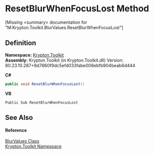 # ResetBlurWhenFocusLost Method


\[Missing &lt;summary&gt; documentation for "M:Krypton.Toolkit.BlurValues.ResetBlurWhenFocusLost"\]



## Definition
**Namespace:** <a href="79d2eac2-21f4-54ff-7552-b20c33c30600.md">Krypton.Toolkit</a>  
**Assembly:** Krypton.Toolkit (in Krypton.Toolkit.dll) Version: 80.23.10.287+8d7660f9dc5efd033fabe008ebfb904beab6d444

**C#**
``` C#
public void ResetBlurWhenFocusLost()
```
**VB**
``` VB
Public Sub ResetBlurWhenFocusLost
```



## See Also


#### Reference
<a href="a590bc45-2a59-a2a4-a05e-980aeb308293.md">BlurValues Class</a>  
<a href="79d2eac2-21f4-54ff-7552-b20c33c30600.md">Krypton.Toolkit Namespace</a>  
